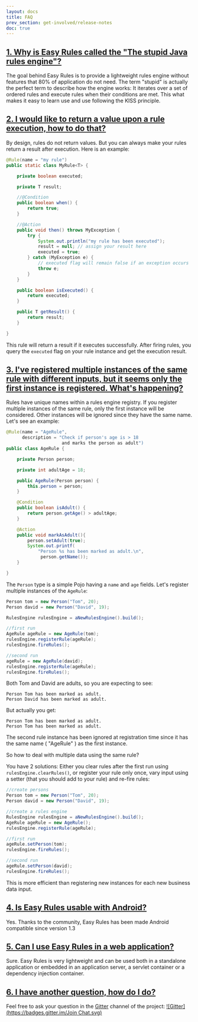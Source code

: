 ```yaml
---
layout: docs
title: FAQ
prev_section: get-involved/release-notes
doc: true
---
```


## <a name="1"></a>[1. Why is Easy Rules called the "The stupid Java rules engine"?](#1)

The goal behind Easy Rules is to provide a lightweight rules engine without features that 80% of application 
do not need. The term "stupid" is actually the perfect term to describe how the engine works: It iterates
over a set of ordered rules and execute rules when their conditions are met. This what makes it easy to learn use and 
use following the KISS principle.

## <a name="2"></a>[2. I would like to return a value upon a rule execution, how to do that?](#2)

By design, rules do not return values. But you can always make your rules return a result after execution. Here is an example:

```java
@Rule(name = "my rule")
public static class MyRule<T> {

    private boolean executed;

    private T result;

    //@Condition
    public boolean when() {
        return true;
    }

    //@Action
    public void then() throws MyException {
        try {
            System.out.println("my rule has been executed");
            result = null; // assign your result here
            executed = true;
        } catch (MyException e) {
            // executed flag will remain false if an exception occurs
            throw e;
        }
    }

    public boolean isExecuted() {
        return executed;
    }

    public T getResult() {
        return result;
    }

}
```

This rule will return a result if it executes successfully. After firing rules, you query the `executed` flag on your
rule instance and get the execution result.

## <a name="3"></a>[3. I've registered multiple instances of the same rule with different inputs, but it seems only the first instance is registered. What's happening?](#3)

Rules have unique names within a rules engine registry. If you register multiple instances of the same rule, only the first instance will be considered.
Other instances will be ignored since they have the same name. Let's see an example:

```java
@Rule(name = "AgeRule",
      description = "Check if person's age is > 18
                     and marks the person as adult")
public class AgeRule {

    private Person person;

    private int adultAge = 18;

    public AgeRule(Person person) {
        this.person = person;
    }

    @Condition
    public boolean isAdult() {
        return person.getAge() > adultAge;
    }

    @Action
    public void markAsAdult(){
        person.setAdult(true);
        System.out.printf(
            "Person %s has been marked as adult.\n",
             person.getName());
    }

}
```

The `Person` type is a simple Pojo having a `name` and `age` fields. Let's register multiple instances of the `AgeRule`:

```java
Person tom = new Person("Tom", 20);
Person david = new Person("David", 19);

RulesEngine rulesEngine = aNewRulesEngine().build();

//first run
AgeRule ageRule = new AgeRule(tom);
rulesEngine.registerRule(ageRule);
rulesEngine.fireRules();

//second run
ageRule = new AgeRule(david);
rulesEngine.registerRule(ageRule);
rulesEngine.fireRules();
```

Both Tom and David are adults, so you are expecting to see:

```
Person Tom has been marked as adult.
Person David has been marked as adult.
```

But actually you get:

```
Person Tom has been marked as adult.
Person Tom has been marked as adult.
```

The second rule instance has been ignored at registration time since it has the same name ( "AgeRule" ) as the first instance.

So how to deal with multiple data using the same rule?

You have 2 solutions: Either you clear rules after the first run using `rulesEngine.clearRules()`, or register your rule only once,
 vary input using a setter (that you should add to your rule) and re-fire rules:

```java
//create persons
Person tom = new Person("Tom", 20);
Person david = new Person("David", 19);

//create a rules engine
RulesEngine rulesEngine = aNewRulesEngine().build();
AgeRule ageRule = new AgeRule();
rulesEngine.registerRule(ageRule);

//first run
ageRule.setPerson(tom);
rulesEngine.fireRules();

//second run
ageRule.setPerson(david);
rulesEngine.fireRules();
```

This is more efficient than registering new instances for each new business data input.

## <a name="4"></a>[4. Is Easy Rules usable with Android?](#4)

Yes. Thanks to the community, Easy Rules has been made Android compatible since version 1.3

## <a name="5"></a>[5. Can I use Easy Rules in a web application?](#5)

Sure. Easy Rules is very lightweight and can be used both in a standalone application or embedded in an application server,
a servlet container or a dependency injection container.

## <a name="6"></a>[6. I have another question, how do I do?](#6)

Feel free to ask your question in the [Gitter](https://gitter.im/benas/easy-rules) channel of the project: [![Gitter](https://badges.gitter.im/Join Chat.svg)](https://gitter.im/benas/easy-rules?utm_source=badge&utm_medium=badge&utm_campaign=pr-badge&utm_content=badge)